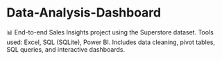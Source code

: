 # Data-Analysis-Dashboard
📊 End-to-end Sales Insights project using the Superstore dataset. Tools used: Excel, SQL (SQLite), Power BI. Includes data cleaning, pivot tables, SQL queries, and interactive dashboards.
